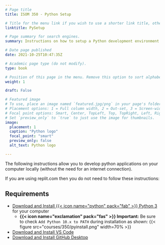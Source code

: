 ```yaml
---
# Page title
title: ISOM 350 - Python Setup

# Title for the menu link if you wish to use a shorter link title, otherwise remove this option.
linktitle: PySetup

# Page summary for search engines.
summary: Instructions on how to setup a Python development environment on your computer.

# Date page published
date: 2021-10-25T10:47:35Z

# Academic page type (do not modify).
type: book

# Position of this page in the menu. Remove this option to sort alphabetically.
weight: 1

draft: False

# Featured image
# To use, place an image named `featured.jpg/png` in your page's folder.
# Placement options: 1 = Full column width, 2 = Out-set, 3 = Screen-width
# Focal point options: Smart, Center, TopLeft, Top, TopRight, Left, Right, BottomLeft, Bottom, BottomRight
# Set `preview_only` to `true` to just use the image for thumbnails.
image:
  placement: 1
  caption: "Python logo"
  focal_point: "smart"
  preview_only: false
  alt_text: Python logo

---
```


The following instructions allow you to develop python applications on your computer locally (without the need for an internet connection).

If you are using replit.com then you do not need to follow these instructions:

## Requirements

 - [Download and Install {{< icon name="python" pack="fab" >}} Python 3](https://www.python.org/downloads/) for your computer
   + **{{< icon name="exclamation" pack="fas" >}} Important:** Be sure to check `Add Python 10.x to PATH` during installation as shown:
    {{< figure src="courses/350/pyinstall.png" width=70%  >}}
 - [Download and Install VS Code](https://code.visualstudio.com/download)
 - [Download and Install GitHub Desktop](https://desktop.github.com/)